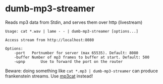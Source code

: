 # dumb-mp3-streamer

Reads mp3 data from Stdin, and serves them over http (livestream)

```
Usage: cat *.wav | lame - - | dumb-mp3-streamer [options...]

Access stream from http://localhost:8080

Options:
	-port 	Portnumber for server (max 65535). Default: 8080
	-buffer Number of mp3 frames to buffer at start. Default: 500
	-upnp		Use to forward the port on the router

```

Beware: doing something like `cat *.mp3 | dumb-mp3-streamer` can produce frankenstein streams.
Use [mp3cat](https://tomclegg.ca/mp3cat) instead!
